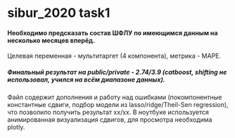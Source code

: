 # sibur_2020 task1

#### Необходимо предсказать состав ШФЛУ по имеющимся данным на несколько месяцев вперёд.
Целевая переменная - мультитаргет (4 компонента), метрика - MAPE.
##### Финальный результат на public/private - 2.74/3.9 (catboost, shifting не использовал, учился на всём диапазоне данных).

Файл содержит дополнения и работу над ошибками (покомпонентные константные сдвиги, подбор модели из lasso/ridge/Theil-Sen regression), что позволило получить результат xx/xx.
В ноутбуке используется анимированная визуализация сдвигов, для просмотра необходима plotly.
